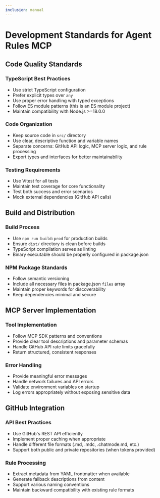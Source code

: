 ```yaml
---
inclusion: manual
---
```


# Development Standards for Agent Rules MCP

## Code Quality Standards

### TypeScript Best Practices
- Use strict TypeScript configuration
- Prefer explicit types over `any`
- Use proper error handling with typed exceptions
- Follow ES module patterns (this is an ES module project)
- Maintain compatibility with Node.js >=18.0.0

### Code Organization
- Keep source code in `src/` directory
- Use clear, descriptive function and variable names
- Separate concerns: GitHub API logic, MCP server logic, and rule processing
- Export types and interfaces for better maintainability

### Testing Requirements
- Use Vitest for all tests
- Maintain test coverage for core functionality
- Test both success and error scenarios
- Mock external dependencies (GitHub API calls)

## Build and Distribution

### Build Process
- Use `npm run build:prod` for production builds
- Ensure `dist/` directory is clean before builds
- TypeScript compilation serves as linting
- Binary executable should be properly configured in package.json

### NPM Package Standards
- Follow semantic versioning
- Include all necessary files in package.json `files` array
- Maintain proper keywords for discoverability
- Keep dependencies minimal and secure

## MCP Server Implementation

### Tool Implementation
- Follow MCP SDK patterns and conventions
- Provide clear tool descriptions and parameter schemas
- Handle GitHub API rate limits gracefully
- Return structured, consistent responses

### Error Handling
- Provide meaningful error messages
- Handle network failures and API errors
- Validate environment variables on startup
- Log errors appropriately without exposing sensitive data

## GitHub Integration

### API Best Practices
- Use GitHub's REST API efficiently
- Implement proper caching when appropriate
- Handle different file formats (.md, .mdc, .chatmode.md, etc.)
- Support both public and private repositories (when tokens provided)

### Rule Processing
- Extract metadata from YAML frontmatter when available
- Generate fallback descriptions from content
- Support various naming conventions
- Maintain backward compatibility with existing rule formats
